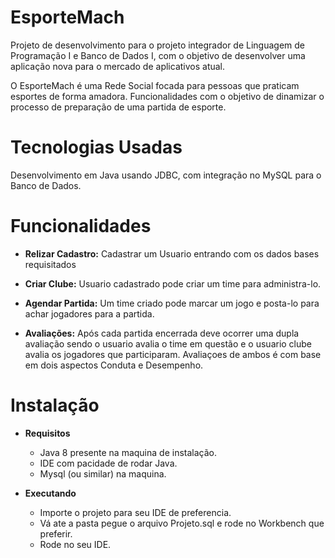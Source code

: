 # EsporteMach

Projeto de desenvolvimento para o projeto integrador de Linguagem de Programação I e Banco de Dados I, com o objetivo de desenvolver uma aplicação nova para o mercado de aplicativos atual.

O EsporteMach é uma Rede Social focada para pessoas que praticam esportes de forma amadora. Funcionalidades com o objetivo de dinamizar o processo de preparação de uma partida de esporte.

# Tecnologias Usadas 

Desenvolvimento em Java usando JDBC, com integração no MySQL para o Banco de Dados.

# Funcionalidades

* __Relizar Cadastro:__ Cadastrar um Usuario entrando com os dados bases requisitados 

* __Criar Clube:__ Usuario cadastrado pode criar um time para administra-lo.

* __Agendar Partida:__  Um time criado pode marcar um jogo e posta-lo para achar jogadores para a partida.

* __Avaliações:__ Após cada partida encerrada deve ocorrer uma dupla avaliação sendo o usuario avalia o time em questão e o usuario clube avalia os jogadores que participaram. Avaliaçoes de ambos é com base em dois aspectos Conduta e Desempenho.

# Instalação

* __Requisitos__
  * Java 8 presente na maquina de instalação.
  * IDE com pacidade de rodar Java.
  * Mysql (ou similar) na maquina.
 
* __Executando__
  * Importe o projeto para seu IDE de preferencia.
  * Vá ate a pasta pegue o arquivo Projeto.sql e rode no Workbench que preferir.
  * Rode no seu IDE.
